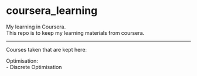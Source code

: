 # coursera_learning  

My learning in Coursera.  
This repo is to keep my learning materials from coursera.  

-----------------------------------------
Courses taken that are kept here:  

Optimisation:  
    - Discrete Optimisation  
